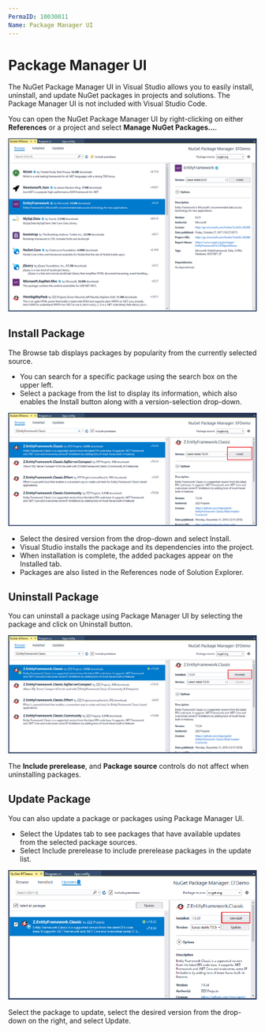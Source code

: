 ```yaml
---
PermaID: 10030011
Name: Package Manager UI
---
```


# Package Manager UI

The NuGet Package Manager UI in Visual Studio allows you to easily install, uninstall, and update NuGet packages in projects and solutions. The Package Manager UI is not included with Visual Studio Code.

You can open the NuGet Package Manager UI by right-clicking on either **References** or a project and select **Manage NuGet Packages...**.

<img src="https://raw.githubusercontent.com/zzzprojects/nuget-tutorial/master/docs/images/package-manager-ui.png">

## Install Package

The Browse tab displays packages by popularity from the currently selected source. 

 - You can search for a specific package using the search box on the upper left. 
 - Select a package from the list to display its information, which also enables the Install button along with a version-selection drop-down.

<img src="https://raw.githubusercontent.com/zzzprojects/nuget-tutorial/master/docs/images/package-manager-ui1.png">

 - Select the desired version from the drop-down and select Install. 
 - Visual Studio installs the package and its dependencies into the project. 
 - When installation is complete, the added packages appear on the Installed tab. 
 - Packages are also listed in the References node of Solution Explorer.

## Uninstall Package

You can uninstall a package using Package Manager UI by selecting the package and click on Uninstall button.

<img src="https://raw.githubusercontent.com/zzzprojects/nuget-tutorial/master/docs/images/package-manager-ui2.png">

The **Include prerelease**, and **Package source** controls do not affect when uninstalling packages.

## Update Package

You can also update a package or packages using Package Manager UI. 

 - Select the Updates tab to see packages that have available updates from the selected package sources. 
 - Select Include prerelease to include prerelease packages in the update list.

<img src="https://raw.githubusercontent.com/zzzprojects/nuget-tutorial/master/docs/images/package-manager-ui3.png">

Select the package to update, select the desired version from the drop-down on the right, and select Update.